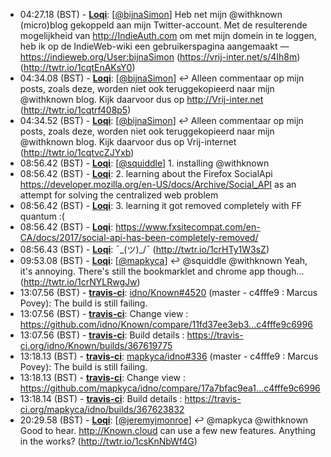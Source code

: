 * <a id="04:27.18">04:27.18 (BST)</a> - __[Loqi](https://github.com/Loqi)__: [<a href="https://twitter.com/bijnaSimon">@bijnaSimon</a>] Heb net mijn @withknown (micro)blog gekoppeld aan mijn Twitter-account. Met de resulterende mogelijkheid van http://IndieAuth.com om met mijn domein in te loggen, heb ik op de IndieWeb-wiki een gebruikerspagina aangemaakt — https://indieweb.org/User:bijnaSimon (https://vrij-inter.net/s/4Ih8m) (http://twtr.io/1cqtEnAKsY0)
* <a id="04:34.08">04:34.08 (BST)</a> - __[Loqi](https://github.com/Loqi)__: [<a href="https://twitter.com/bijnaSimon">@bijnaSimon</a>] ↩️ Alleen commentaar op mijn posts, zoals deze, worden niet ook teruggekopieerd naar mijn @withknown blog. Kijk daarvoor dus op http://Vrij-inter.net (http://twtr.io/1cqtrf408p5)
* <a id="04:34.52">04:34.52 (BST)</a> - __[Loqi](https://github.com/Loqi)__: [<a href="https://twitter.com/bijnaSimon">@bijnaSimon</a>] ↩️ Alleen commentaar op mijn posts, zoals deze, worden niet ook teruggekopieerd naar mijn @withknown blog. Kijk daarvoor dus op Vrij-internet (http://twtr.io/1cqtvcZJYxb)
* <a id="08:56.42">08:56.42 (BST)</a> - __[Loqi](https://github.com/Loqi)__: [<a href="https://twitter.com/squiddle">@squiddle</a>] 1. installing @withknown
* <a id="08:56.42">08:56.42 (BST)</a> - __[Loqi](https://github.com/Loqi)__: 2. learning about the Firefox SocialApi https://developer.mozilla.org/en-US/docs/Archive/Social_API as an attempt for solving the centralized web problem
* <a id="08:56.42">08:56.42 (BST)</a> - __[Loqi](https://github.com/Loqi)__: 3. learning it got removed completely with FF quantum :(
* <a id="08:56.42">08:56.42 (BST)</a> - __[Loqi](https://github.com/Loqi)__: https://www.fxsitecompat.com/en-CA/docs/2017/social-api-has-been-completely-removed/
* <a id="08:56.43">08:56.43 (BST)</a> - __[Loqi](https://github.com/Loqi)__: ¯\_(ツ)_/¯ (http://twtr.io/1crHTy1W3sZ)
* <a id="09:53.08">09:53.08 (BST)</a> - __[Loqi](https://github.com/Loqi)__: [<a href="https://twitter.com/mapkyca">@mapkyca</a>] ↩️ @squiddle @withknown Yeah, it's annoying. There's still the bookmarklet and chrome app though... (http://twtr.io/1crNYLRwgJw)
* <a id="13:07.56">13:07.56 (BST)</a> - __[travis-ci](https://github.com/travis-ci)__: <a href="https://github.com/idno/Known/issues/4520">idno/Known#4520</a> (master - c4fffe9 : Marcus Povey): The build is still failing.
* <a id="13:07.56">13:07.56 (BST)</a> - __[travis-ci](https://github.com/travis-ci)__: Change view : https://github.com/idno/Known/compare/11fd37ee3eb3...c4fffe9c6996
* <a id="13:07.56">13:07.56 (BST)</a> - __[travis-ci](https://github.com/travis-ci)__: Build details : https://travis-ci.org/idno/Known/builds/367619775
* <a id="13:18.13">13:18.13 (BST)</a> - __[travis-ci](https://github.com/travis-ci)__: <a href="https://github.com/mapkyca/idno/issues/336">mapkyca/idno#336</a> (master - c4fffe9 : Marcus Povey): The build is still failing.
* <a id="13:18.13">13:18.13 (BST)</a> - __[travis-ci](https://github.com/travis-ci)__: Change view : https://github.com/mapkyca/idno/compare/17a7bfac9ea1...c4fffe9c6996
* <a id="13:18.14">13:18.14 (BST)</a> - __[travis-ci](https://github.com/travis-ci)__: Build details : https://travis-ci.org/mapkyca/idno/builds/367623832
* <a id="20:29.58">20:29.58 (BST)</a> - __[Loqi](https://github.com/Loqi)__: [<a href="https://twitter.com/jeremyjmonroe">@jeremyjmonroe</a>] ↩️ @mapkyca @withknown Good to hear. http://Known.cloud can use a few new features. Anything in the works? (http://twtr.io/1csKnNbWf4G)
